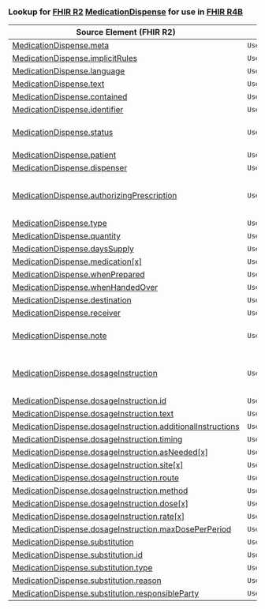 ### Lookup for [FHIR R2](https://hl7.org/fhir/DSTU2/) [MedicationDispense](https://hl7.org/fhir/DSTU2/MedicationDispense.html) for use in [FHIR R4B](https://hl7.org/fhir/R4B/)

| Source Element (FHIR R2) | Usage | Target |
| -------------- | ----- | ------ |
| [MedicationDispense.meta](https://hl7.org/fhir/DSTU2/MedicationDispense.html#resource) | `UseElementSameName` | [MedicationDispense.meta](https://hl7.org/fhir/R4B/MedicationDispense.html#resource) |
| [MedicationDispense.implicitRules](https://hl7.org/fhir/DSTU2/MedicationDispense.html#resource) | `UseElementSameName` | [MedicationDispense.implicitRules](https://hl7.org/fhir/R4B/MedicationDispense.html#resource) |
| [MedicationDispense.language](https://hl7.org/fhir/DSTU2/MedicationDispense.html#resource) | `UseElementSameName` | [MedicationDispense.language](https://hl7.org/fhir/R4B/MedicationDispense.html#resource) |
| [MedicationDispense.text](https://hl7.org/fhir/DSTU2/MedicationDispense.html#resource) | `UseElementSameName` | [MedicationDispense.text](https://hl7.org/fhir/R4B/MedicationDispense.html#resource) |
| [MedicationDispense.contained](https://hl7.org/fhir/DSTU2/MedicationDispense.html#resource) | `UseElementSameName` | [MedicationDispense.contained](https://hl7.org/fhir/R4B/MedicationDispense.html#resource) |
| [MedicationDispense.identifier](https://hl7.org/fhir/DSTU2/MedicationDispense.html#resource) | `UseElementSameName` | [MedicationDispense.identifier](https://hl7.org/fhir/R4B/MedicationDispense.html#resource) |
| [MedicationDispense.status](https://hl7.org/fhir/DSTU2/MedicationDispense.html#resource) | `UseExtension` | [http://hl7.org/fhir/1.0/StructureDefinition/extension-MedicationDispense.status](StructureDefinition-ext-R2-MedicationDispense.status.html) |
| [MedicationDispense.patient](https://hl7.org/fhir/DSTU2/MedicationDispense.html#resource) | `UseElementRenamed` | [MedicationDispense.subject](https://hl7.org/fhir/R4B/MedicationDispense.html#resource) |
| [MedicationDispense.dispenser](https://hl7.org/fhir/DSTU2/MedicationDispense.html#resource) | `UseElementRenamed` | [MedicationDispense.performer.actor](https://hl7.org/fhir/R4B/MedicationDispense.html#resource) |
| [MedicationDispense.authorizingPrescription](https://hl7.org/fhir/DSTU2/MedicationDispense.html#resource) | `UseExtension` | [http://hl7.org/fhir/1.0/StructureDefinition/extension-MedicationDispense.authorizingPrescription](StructureDefinition-ext-R2-MedicationDispense.authorizingPrescription.html) |
| [MedicationDispense.type](https://hl7.org/fhir/DSTU2/MedicationDispense.html#resource) | `UseElementSameName` | [MedicationDispense.type](https://hl7.org/fhir/R4B/MedicationDispense.html#resource) |
| [MedicationDispense.quantity](https://hl7.org/fhir/DSTU2/MedicationDispense.html#resource) | `UseElementSameName` | [MedicationDispense.quantity](https://hl7.org/fhir/R4B/MedicationDispense.html#resource) |
| [MedicationDispense.daysSupply](https://hl7.org/fhir/DSTU2/MedicationDispense.html#resource) | `UseElementSameName` | [MedicationDispense.daysSupply](https://hl7.org/fhir/R4B/MedicationDispense.html#resource) |
| [MedicationDispense.medication[x]](https://hl7.org/fhir/DSTU2/MedicationDispense.html#resource) | `UseElementSameName` | [MedicationDispense.medication[x]](https://hl7.org/fhir/R4B/MedicationDispense.html#resource) |
| [MedicationDispense.whenPrepared](https://hl7.org/fhir/DSTU2/MedicationDispense.html#resource) | `UseElementSameName` | [MedicationDispense.whenPrepared](https://hl7.org/fhir/R4B/MedicationDispense.html#resource) |
| [MedicationDispense.whenHandedOver](https://hl7.org/fhir/DSTU2/MedicationDispense.html#resource) | `UseElementSameName` | [MedicationDispense.whenHandedOver](https://hl7.org/fhir/R4B/MedicationDispense.html#resource) |
| [MedicationDispense.destination](https://hl7.org/fhir/DSTU2/MedicationDispense.html#resource) | `UseElementSameName` | [MedicationDispense.destination](https://hl7.org/fhir/R4B/MedicationDispense.html#resource) |
| [MedicationDispense.receiver](https://hl7.org/fhir/DSTU2/MedicationDispense.html#resource) | `UseElementSameName` | [MedicationDispense.receiver](https://hl7.org/fhir/R4B/MedicationDispense.html#resource) |
| [MedicationDispense.note](https://hl7.org/fhir/DSTU2/MedicationDispense.html#resource) | `UseExtension` | [http://hl7.org/fhir/1.0/StructureDefinition/extension-MedicationDispense.note](StructureDefinition-ext-R2-MedicationDispense.note.html) |
| [MedicationDispense.dosageInstruction](https://hl7.org/fhir/DSTU2/MedicationDispense.html#resource) | `UseExtension` | [http://hl7.org/fhir/1.0/StructureDefinition/extension-MedicationDispense.dosageInstruction](StructureDefinition-ext-R2-MedicationDispense.dosageInstruction.html) |
| [MedicationDispense.dosageInstruction.id](https://hl7.org/fhir/DSTU2/MedicationDispense.html#resource) | `UseExtensionFromAncestor` | - |
| [MedicationDispense.dosageInstruction.text](https://hl7.org/fhir/DSTU2/MedicationDispense.html#resource) | `UseExtensionFromAncestor` | - |
| [MedicationDispense.dosageInstruction.additionalInstructions](https://hl7.org/fhir/DSTU2/MedicationDispense.html#resource) | `UseExtensionFromAncestor` | - |
| [MedicationDispense.dosageInstruction.timing](https://hl7.org/fhir/DSTU2/MedicationDispense.html#resource) | `UseExtensionFromAncestor` | - |
| [MedicationDispense.dosageInstruction.asNeeded[x]](https://hl7.org/fhir/DSTU2/MedicationDispense.html#resource) | `UseExtensionFromAncestor` | - |
| [MedicationDispense.dosageInstruction.site[x]](https://hl7.org/fhir/DSTU2/MedicationDispense.html#resource) | `UseExtensionFromAncestor` | - |
| [MedicationDispense.dosageInstruction.route](https://hl7.org/fhir/DSTU2/MedicationDispense.html#resource) | `UseExtensionFromAncestor` | - |
| [MedicationDispense.dosageInstruction.method](https://hl7.org/fhir/DSTU2/MedicationDispense.html#resource) | `UseExtensionFromAncestor` | - |
| [MedicationDispense.dosageInstruction.dose[x]](https://hl7.org/fhir/DSTU2/MedicationDispense.html#resource) | `UseExtensionFromAncestor` | - |
| [MedicationDispense.dosageInstruction.rate[x]](https://hl7.org/fhir/DSTU2/MedicationDispense.html#resource) | `UseExtensionFromAncestor` | - |
| [MedicationDispense.dosageInstruction.maxDosePerPeriod](https://hl7.org/fhir/DSTU2/MedicationDispense.html#resource) | `UseExtensionFromAncestor` | - |
| [MedicationDispense.substitution](https://hl7.org/fhir/DSTU2/MedicationDispense.html#resource) | `UseElementSameName` | [MedicationDispense.substitution](https://hl7.org/fhir/R4B/MedicationDispense.html#resource) |
| [MedicationDispense.substitution.id](https://hl7.org/fhir/DSTU2/MedicationDispense.html#resource) | `UseElementSameName` | [MedicationDispense.substitution.id](https://hl7.org/fhir/R4B/MedicationDispense.html#resource) |
| [MedicationDispense.substitution.type](https://hl7.org/fhir/DSTU2/MedicationDispense.html#resource) | `UseElementSameName` | [MedicationDispense.substitution.type](https://hl7.org/fhir/R4B/MedicationDispense.html#resource) |
| [MedicationDispense.substitution.reason](https://hl7.org/fhir/DSTU2/MedicationDispense.html#resource) | `UseElementSameName` | [MedicationDispense.substitution.reason](https://hl7.org/fhir/R4B/MedicationDispense.html#resource) |
| [MedicationDispense.substitution.responsibleParty](https://hl7.org/fhir/DSTU2/MedicationDispense.html#resource) | `UseElementSameName` | [MedicationDispense.substitution.responsibleParty](https://hl7.org/fhir/R4B/MedicationDispense.html#resource) |
